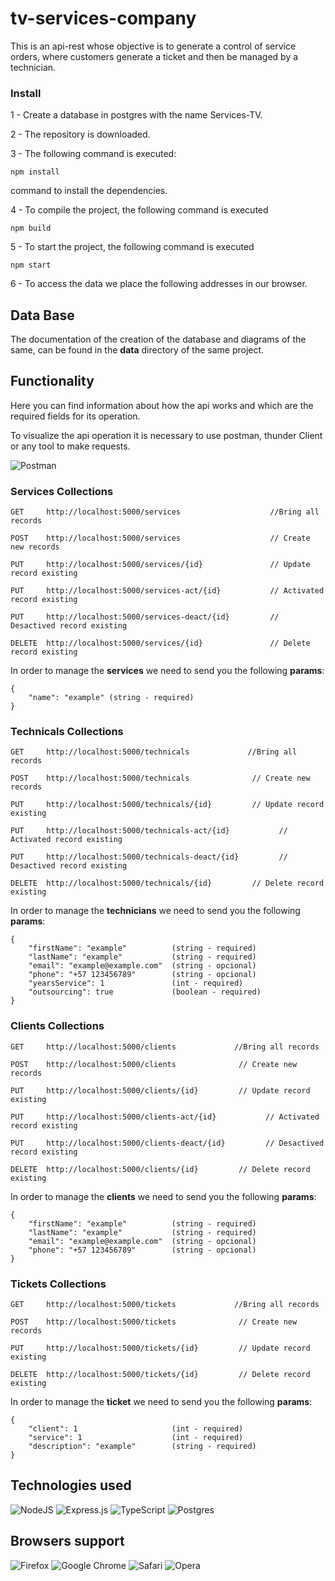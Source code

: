 # tv-services-company

This is an api-rest whose objective is to generate a control of service orders, where customers generate a ticket and then be managed by a technician.

### Install

1 - Create a database in postgres with the name Services-TV.

2 - The repository is downloaded.

3 - The following command is executed:
```
npm install
```
command to install the dependencies.

4 - To compile the project, the following command is executed 
```
npm build
```
5 - To start the project, the following command is executed 
```
npm start
```

6 - To access the data we place the following addresses in our browser.

## Data Base
The documentation of the creation of the database and diagrams of the same, can be found in the **data** directory of the same project.

## Functionality

Here you can find information about how the api works and which are the required fields for its operation.

To visualize the api operation it is necessary to use postman, thunder Client or any tool to make requests.

![Postman](https://img.shields.io/badge/Postman-FF6C37?style=for-the-badge&logo=postman&logoColor=white)

### Services Collections
```
GET     http://localhost:5000/services                    //Bring all records

POST    http://localhost:5000/services                    // Create new records

PUT     http://localhost:5000/services/{id}               // Update record existing

PUT     http://localhost:5000/services-act/{id}           // Activated record existing

PUT     http://localhost:5000/services-deact/{id}         // Desactived record existing

DELETE  http://localhost:5000/services/{id}               // Delete record existing
```

In order to manage the **services** we need to send you the following **params**:


~~~
{
    "name": "example" (string - required)
}
~~~


### Technicals Collections
```
GET     http://localhost:5000/technicals             //Bring all records

POST    http://localhost:5000/technicals              // Create new records

PUT     http://localhost:5000/technicals/{id}         // Update record existing

PUT     http://localhost:5000/technicals-act/{id}           // Activated record existing

PUT     http://localhost:5000/technicals-deact/{id}         // Desactived record existing

DELETE  http://localhost:5000/technicals/{id}         // Delete record existing
```

In order to manage the **technicians** we need to send you the following **params**:

~~~
{
    "firstName": "example"          (string - required)
    "lastName": "example"           (string - required)
    "email": "example@example.com"  (string - opcional)
    "phone": "+57 123456789"        (string - opcional)
    "yearsService": 1               (int - required)
    "outsourcing": true             (boolean - required)
}
~~~



### Clients Collections
```
GET     http://localhost:5000/clients             //Bring all records

POST    http://localhost:5000/clients              // Create new records

PUT     http://localhost:5000/clients/{id}         // Update record existing

PUT     http://localhost:5000/clients-act/{id}           // Activated record existing

PUT     http://localhost:5000/clients-deact/{id}         // Desactived record existing

DELETE  http://localhost:5000/clients/{id}         // Delete record existing
```

In order to manage the **clients** we need to send you the following **params**:

~~~
{
    "firstName": "example"          (string - required)
    "lastName": "example"           (string - required)
    "email": "example@example.com"  (string - opcional)
    "phone": "+57 123456789"        (string - opcional)
}
~~~

### Tickets Collections
```
GET     http://localhost:5000/tickets             //Bring all records

POST    http://localhost:5000/tickets              // Create new records

PUT     http://localhost:5000/tickets/{id}         // Update record existing

DELETE  http://localhost:5000/tickets/{id}         // Delete record existing
```
In order to manage the **ticket** we need to send you the following **params**:

~~~
{
    "client": 1                     (int - required)
    "service": 1                    (int - required)
    "description": "example"        (string - required)
}
~~~


## Technologies used

![NodeJS](https://img.shields.io/badge/node.js-6DA55F?style=for-the-badge&logo=node.js&logoColor=white)
![Express.js](https://img.shields.io/badge/express.js-%23404d59.svg?style=for-the-badge&logo=express&logoColor=%2361DAFB)
![TypeScript](https://img.shields.io/badge/typescript-%23007ACC.svg?style=for-the-badge&logo=typescript&logoColor=white)
![Postgres](https://img.shields.io/badge/postgres-%23316192.svg?style=for-the-badge&logo=postgresql&logoColor=white)

## Browsers support

![Firefox](https://img.shields.io/badge/Firefox-FF7139?style=for-the-badge&logo=Firefox-Browser&logoColor=white)
![Google Chrome](https://img.shields.io/badge/Google%20Chrome-4285F4?style=for-the-badge&logo=GoogleChrome&logoColor=white)
![Safari](https://img.shields.io/badge/Safari-000000?style=for-the-badge&logo=Safari&logoColor=white)
![Opera](https://img.shields.io/badge/Opera-FF1B2D?style=for-the-badge&logo=Opera&logoColor=white)
